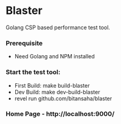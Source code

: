 # Blaster
Golang CSP based performance test tool.

### Prerequisite
  - Need Golang and NPM installed

### Start the test tool:
  - First Build: make build-blaster
  - Dev Build: make dev-build-blaster
  - revel run github.com/bitansaha/blaster

### Home Page -  http://localhost:9000/
